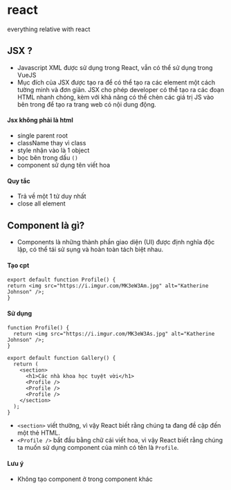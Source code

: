 # react
everything relative with react

## JSX ?
- Javascript XML được sử dụng trong React, vẫn có thể sử dụng trong VueJS
- Mục đích của JSX được tạo ra để có thể tạo ra các element một cách tường minh và đơn giản. JSX cho phép developer có thể tạo ra các đoạn HTML nhanh chóng, kèm với khả năng có thể chèn các giá trị JS vào bên trong để tạo ra trang web có nội dung động.
#### Jsx không phải là html
  + single parent root
  + className thay vì class
  + style nhận vào là 1 object
  + bọc bên trong dấu `()`
  + component sử dụng tên viết hoa
#### Quy tắc
- Trả về một 1 tử duy nhất
- close all element
## Component là gì?
- Components là những thành phần giao diện (UI) được định nghĩa độc lập, có thể tái sử sụng và hoàn toàn tách biệt nhau.
#### Tạo cpt
    export default function Profile() {
    return <img src="https://i.imgur.com/MK3eW3Am.jpg" alt="Katherine Johnson" />;
    }
#### Sử dụng
    function Profile() {
      return <img src="https://i.imgur.com/MK3eW3As.jpg" alt="Katherine Johnson" />;
    }
    
    export default function Gallery() {
      return (
        <section>
          <h1>Các nhà khoa học tuyệt vời</h1>
          <Profile />
          <Profile />
          <Profile />
        </section>
      );
    }
- `<section>` viết thường, vì vậy React biết rằng chúng ta đang đề cập đến một thẻ HTML.
- `<Profile />` bắt đầu bằng chữ cái viết hoa, vì vậy React biết rằng chúng ta muốn sử dụng component của mình có tên là `Profile`.
#### Lưu ý
- Không tạo component ở trong component khác
